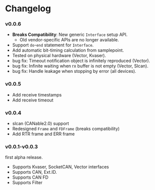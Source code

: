 # Changelog

### v0.0.6

* **Breaks Compatibility**: New generic `Interface` setup API.
    * Old vendor-specific APIs are no longer available.
* Support `do`-`end` statement for `Interface`.
* Add automatic bit-timing calculation from samplepoint.
* Tested on physical hardware (Vector, Kvaser).
* bug fix: Timeout notification object is infinitely reproduced (Vector).
* bug fix: Infinite waiting when rx buffer is not empty (Vector, Slcan).
* bug fix: Handle leakage when stopping by error (all devices).

### v0.0.5

* Add receive timestamps
* Add receive timeout

### v0.0.4

* slcan (CANable2.0) support
* Redesigned `Frame` and `FDFrame` (breaks compatibility)
* Add RTR frame and ERR frame 

### v0.0.1-v0.0.3

first alpha release.

* Supports Kvaser, SocketCAN, Vector interfaces
* Supports CAN, Ext.ID.
* Supports CAN FD
* Supports Filter
